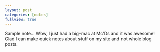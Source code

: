 ```yaml
---
layout: post
categories: [notes]
fullview: true
---
```

Sample note...  Wow, I just had a big-mac at Mc'Ds and it was awesome!  Glad I can make quick notes about stuff on my site and not whole blog posts.